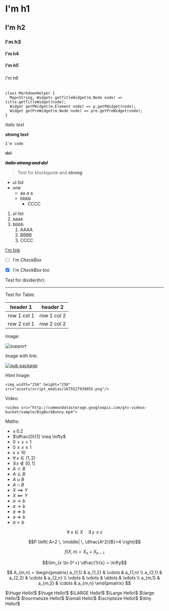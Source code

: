 # I'm h1

## I'm h2

### I'm h3

#### I'm h4

##### I'm h5

###### I'm h6

```
class MarkdownHelper {
  Map<String, Widget> getTitleWidget(m.Node node) => title.getTitleWidget(node);
  Widget getPWidget(m.Element node) => p.getPWidget(node);
  Widget getPreWidget(m.Node node) => pre.getPreWidget(node);
}
```

*italic text*

**strong text**

`I'm code`

~~del~~

***~~italic strong and del~~***

> Test for blockquote and **strong**

- ul list
- one
  - aa *a* a
  - bbbb
    - CCCC

1. ol list
2. aaaa
3. bbbb
    1. AAAA
    2. BBBB
    3. CCCC

[I'm link](https://github.com/asjqkkkk/flutter-todos)

- [ ] I'm *CheckBox*

- [x] I'm *CheckBox* too

Test for divider(hr):

---

Test for Table:

| header 1 | header 2 |
|---|---|
| row 1 col 1 | row 1 col 2 |
| row 2 col 1 | row 2 col 2 |

Image:

![support](assets/script_medias/1675527935336.png)

Image with link:

[![pub package](assets/script_medias/1675527938945.png)](https://pub.dartlang.org/packages/markdown_widget)

Html Image:

```
<img width="250" height="250" src="assets/script_medias/1675527939855.png"/>
```

Video:

```
<video src="http://commondatastorage.googleapis.com/gtv-videos-bucket/sample/BigBuckBunny.mp4">
```

Maths:

- $\pm \, 0.2$
- $\dfrac{0}{1} \neq \infty$
- $0 < x < 1$
- $0 \leq x \leq 1$
- $x \geq 10$
- $\forall \, x \in (1,2)$
- $\exists \, x \notin [0,1]$
- $A \subset B$
- $A \subseteq B$
- $A \cup B$
- $A \cap B$
- $X \implies Y$
- $X \impliedby Y$
- $a \to b$
- $a \longrightarrow b$
- $a \Rightarrow b$
- $a \Longrightarrow b$
- $a \propto b$

$$\forall \; x \in X \quad \exists \; y \leq \epsilon$$

$$P \left( A=2 \, \middle| \, \dfrac{A^2}{B}>4 \right)$$

$$f(X,n) = X_n + X_{n-1}$$

$$\lim_{x \to 0^+} \dfrac{1}{x} = \infty$$

$$
A_{m,n} =
\begin{pmatrix}
a_{1,1} & a_{1,2} & \cdots & a_{1,n} \\
a_{2,1} & a_{2,2} & \cdots & a_{2,n} \\
\vdots & \vdots & \ddots & \vdots \\
a_{m,1} & a_{m,2} & \cdots & a_{m,n}
\end{pmatrix}
$$

$\Huge Hello!$
$\huge Hello!$
$\LARGE Hello!$
$\Large Hello!$
$\large Hello!$
$\normalsize Hello!$
$\small Hello!$
$\scriptsize Hello!$
$\tiny Hello!$
